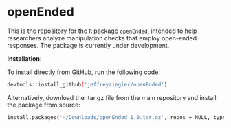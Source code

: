 # openEnded

This is the repository for the ``R`` package ``openEnded``, intended to help researchers analyze manipulation checks that employ open-ended responses. The package is currently under development.

**Installation:**

To install directly from GitHub, run the following code:
```bash
devtools::install_github('jeffreyziegler/openEnded')
```

Alternatively, download the .tar.gz file from the main repository and install the package from source:

```bash
install.packages('~/Downloads/openEnded_1.0.tar.gz', repos = NULL, type ='source')
```
